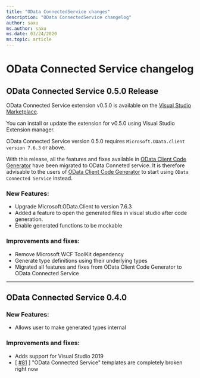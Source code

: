 ```yaml
---
title: "OData ConnectedService changes"
description: "OData ConnectedService changelog"
author: saxu
ms.author: saxu
ms.date: 03/24/2020
ms.topic: article
---
```


# OData Connected Service changelog

## OData Connected Service 0.5.0 Release

OData Connected Service extension v0.5.0 is available on the [Visual Studio Marketplace](https://marketplace.visualstudio.com/items?itemName=laylaliu.ODataConnectedService).

You can install or update the extension for v0.5.0 using Visual Studio Extension manager.

OData Connected Service version 0.5.0 requires ```Microsoft.OData.client version 7.6.3``` or above.

With this release, all the features and fixes available in [OData Client Code Generator](https://marketplace.visualstudio.com/items?itemName=bingl.ODatav4ClientCodeGenerator) have been migrated to OData Conneted service. 
It is therefore advisable to the users of [OData Client Code Generator](https://marketplace.visualstudio.com/items?itemName=bingl.ODatav4ClientCodeGenerator) to start using ```OData Connected Service``` instead.


### New Features:

* Upgrade Microsoft.OData.Client to version 7.6.3
* Added a feature to open the generated files in visual studio after code generation.
* Enable generated functions to be mockable

### Improvements and fixes:

* Remove Microsoft WCF ToolKit dependency
* Generate type definitions using their underlying types
* Migrated all features and fixes from OData Client Code Generator to OData Connected Service

---

## OData Connected Service 0.4.0

### New Features:
* Allows user to make generated types internal

### Improvements and fixes:
* Adds support for Visual Studio 2019
* [ [#81](https://github.com/OData/lab/issues/81) ] "OData Connected Service" templates are completely broken right now
